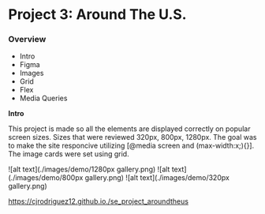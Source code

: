 # Project 3: Around The U.S.

### Overview  

* Intro  
* Figma  
* Images 
* Grid
* Flex
* Media Queries  
  
**Intro**
  
This project is made so all the elements are displayed correctly on popular screen sizes. Sizes that were reviewed 320px, 800px, 1280px. The goal was to make the site responcive utilizing [@media screen and (max-width:x;){}].
The image cards were set using grid.

![alt text](./images/demo/1280px gallery.png)
![alt text](./images/demo/800px gallery.png)
![alt text](./images/demo/320px gallery.png)

https://cjrodriguez12.github.io./se_project_aroundtheus